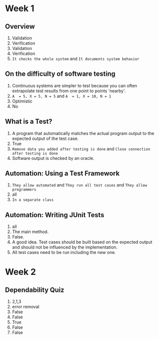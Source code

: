 # Week 1
## Overview
1. Validation
2. Verification
3. Validation
4. Verification
5. ```It checks the whole system``` and ```It documents system behavior```

## On the difficulty of software testing
1. Continuous systems are simpler to test because you can often extrapolate test results from one point to points 'nearby'.
2. ```A  = 5, X = 5, N = 5``` and ```A  = 1, X = 10, N = 1```
3. Optimistic
4. No

## What is a Test?
1. A program that automatically matches the actual program output to the expected output of the test case.
2. True
3. ```Remove data you added after testing is done``` and ```Close connection after testing is done```
4. Software output is checked by an oracle.

## Automation: Using a Test Framework
1. ```They allow automated``` and ```They run all test cases``` and ```They allow programmers```
2. all
3. ```In a separate class```

## Automation: Writing JUnit Tests
1. all
2. The main method.
3. False.
4. A good idea. Test cases should be built based on the expected output and should not be influenced by the implementation.
5. All test cases need to be run including the new one.

# Week 2
## Dependability Quiz
1. 2,1,3
2. error removal
3. False
4. False
5. True
6. False
7. False
